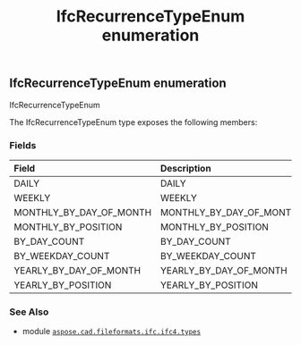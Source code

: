 ﻿---
title: IfcRecurrenceTypeEnum enumeration
second_title: Aspose.CAD for Python via .NET API References
description: 
type: docs
weight: 3350
url: /aspose.cad.fileformats.ifc.ifc4.types/ifcrecurrencetypeenum/
is_root: false
---

## IfcRecurrenceTypeEnum enumeration

IfcRecurrenceTypeEnum



The IfcRecurrenceTypeEnum type exposes the following members:

### Fields
| Field | Description |
| :- | :- |
| DAILY | DAILY |
| WEEKLY | WEEKLY |
| MONTHLY_BY_DAY_OF_MONTH | MONTHLY_BY_DAY_OF_MONTH |
| MONTHLY_BY_POSITION | MONTHLY_BY_POSITION |
| BY_DAY_COUNT | BY_DAY_COUNT |
| BY_WEEKDAY_COUNT | BY_WEEKDAY_COUNT |
| YEARLY_BY_DAY_OF_MONTH | YEARLY_BY_DAY_OF_MONTH |
| YEARLY_BY_POSITION | YEARLY_BY_POSITION |



### See Also
* module [`aspose.cad.fileformats.ifc.ifc4.types`](..)
